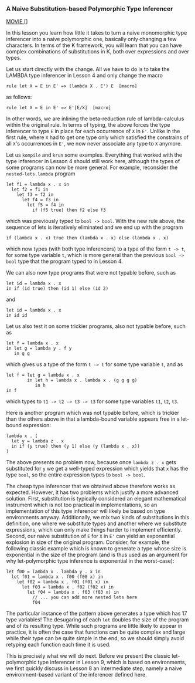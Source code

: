 <!-- Copyright (c) 2012-2019 K Team. All Rights Reserved. -->

### A Naive Substitution-based Polymorphic Type Inferencer

[MOVIE []]()

In this lesson you learn how little it takes to turn a naive monomorphic
type inferencer into a naive polymorphic one, basically only changing
a few characters.  In terms of the K framework, you will learn that
you can have complex combinations of substitutions in K, both over
expressions and over types.

Let us start directly with the change.  All we have to do is to take
the LAMBDA type inferencer in Lesson 4 and only change the macro

    rule let X = E in E' => (lambda X . E') E  [macro]

as follows:

    rule let X = E in E' => E'[E/X]  [macro]

In other words, we are inlining the beta-reduction rule of
lambda-calculus within the original rule.  In terms of typing,
the above forces the type inferencer to type `E` in place for each
occurrence of `X` in `E'`.  Unlike in the first rule, where `X` had to get
one type only which satisfied the constrains of all `X`'s occurrences in
`E'`, we now never associate any type to `X` anymore.

Let us `kompile` and `krun` some examples.  Everything that worked with
the type inferencer in Lesson 4 should still work here, although the
types of some programs can now be more general.  For example, reconsider
the `nested-lets.lambda` program

    let f1 = lambda x . x in
      let f2 = f1 in
        let f3 = f2 in
          let f4 = f3 in
            let f5 = f4 in
              if (f5 true) then f2 else f3

which was previously typed to `bool -> bool`.  With the new rule above,
the sequence of lets is iteratively eliminated and we end up with the
program

    if (lambda x . x) true then (lambda x . x) else (lambda x . x)

which now types (with both type inferencers) to a type of the form
`t -> t`, for some type variable `t`, which is more general than the
previous `bool -> bool` type that the program typed to in Lesson 4.

We can also now type programs that were not typable before, such as

    let id = lambda x . x
    in if (id true) then (id 1) else (id 2)

and

    let id = lambda x . x
    in id id

Let us also test it on some trickier programs, also not typable
before, such as

    let f = lambda x . x
    in let g = lambda y . f y
       in g g

which gives us a type of the form `t -> t` for some type variable `t`,
and as

    let f = let g = lambda x . x
            in let h = lambda x . lambda x . (g g g g)
               in h
    in f

which types to `t1 -> t2 -> t3 -> t3` for some type variables `t1`, `t2`, `t3`.

Here is another program which was not typable before, which is
trickier than the others above in that a lambda-bound variable appears
free in a let-bound expression:

    lambda x . (
      let y = lambda z . x
      in if (y true) then (y 1) else (y (lambda x . x))
    )

The above presents no problem now, because once `lambda z . x` gets
substituted for `y` we get a well-typed expression which yields that `x`
has the type `bool`, so the entire expression types to `bool -> bool`.

The cheap type inferencer that we obtained above therefore works as
expected.  However, it has two problems which justify a more advanced
solution.  First, substitution is typically considered an elegant
mathematical instrument which is not too practical in implementations,
so an implementation of this type inferencer will likely be based on
type environments anyway.  Additionally, we mix two kinds of
substitutions in this definition, one where we substitute types and
another where we substitute expressions, which can only make things
harder to implement efficiently.  Second, our naive substitution of `E`
for `X` in `E'` can yield an exponential explosion in size of the original
program.  Consider, for example, the following classic example which
is known to generate a type whose size is exponential in the size of
the program (and is thus used as an argument for why let-polymorphic
type inference is exponential in the worst-case):

    let f00 = lambda x . lambda y . x in
      let f01 = lambda x . f00 (f00 x) in
        let f02 = lambda x . f01 (f01 x) in
          let f03 = lambda x . f02 (f02 x) in
            let f04 = lambda x . f03 (f03 x) in
              // ... you can add more nested lets here
              f04

The particular instance of the pattern above generates a type which
has 17 type variables!  The desugaring of each `let` doubles the size of
the program and of its resulting type.  While such programs are little
likely to appear in practice, it is often the case that functions can
be quite complex and large while their type can be quite simple in the
end, so we should simply avoid retyping each function each time it is
used.

This is precisely what we will do next.  Before we present the classic
let-polymorphic type inferencer in Lesson 9, which is based on
environments, we first quickly discuss in Lesson 8 an intermediate
step, namely a naive environment-based variant of the inferencer
defined here.
